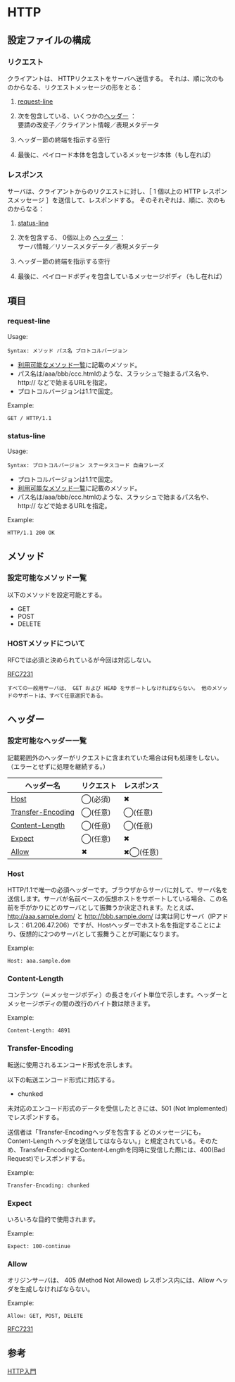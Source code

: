# HTTP

## 設定ファイルの構成

### リクエスト

クライアントは、 HTTPリクエストをサーバへ送信する。 それは、順に次のものからなる、リクエストメッセージの形をとる：

1. [request-line](#request-line)

1. 次を包含している、いくつかの[ヘッダー](#ヘッダー) ：\
要請の改変子／クライアント情報／表現メタデータ

1. ヘッダー節の終端を指示する空行

1. 最後に、ペイロード本体を包含しているメッセージ本体（もし在れば）

### レスポンス

サーバは、クライアントからのリクエストに対し、［ 1 個以上の HTTP レスポンスメッセージ ］を送信して、レスポンドする。 そのそれぞれは、順に、次のものからなる：

1. [status-line](#status-line)

1. 次を包含する、 0個以上の [ヘッダー](#ヘッダー) ：\
サーバ情報／リソースメタデータ／表現メタデータ

1. ヘッダー節の終端を指示する空行

1. 最後に、ペイロードボディを包含しているメッセージボディ（もし在れば）

## 項目

### request-line

Usage:

``` http
Syntax: メソッド パス名 プロトコルバージョン
```

- [利用可能なメソッド一覧](#設定可能なメソッド一覧)に記載のメソッド。
- パス名は/aaa/bbb/ccc.htmlのような、スラッシュで始まるパス名や、http:// などで始まるURLを指定。
- プロトコルバージョンは1.1で固定。

Example:

``` http
GET / HTTP/1.1
```

### status-line

Usage:

``` http
Syntax: プロトコルバージョン ステータスコード 自由フレーズ 
```

- プロトコルバージョンは1.1で固定。
- [利用可能なメソッド一覧](#設定可能なメソッド一覧)に記載のメソッド。
- パス名は/aaa/bbb/ccc.htmlのような、スラッシュで始まるパス名や、http:// などで始まるURLを指定。

Example:

``` http
HTTP/1.1 200 OK
```

## メソッド

### 設定可能なメソッド一覧

以下のメソッドを設定可能とする。

- GET
- POST
- DELETE

### HOSTメソッドについて

RFCでは必須と決められているが今回は対応しない。

[RFC7231](https://triple-underscore.github.io/RFC7231-ja.html#section-4)

```
すべての一般用サーバは、 GET および HEAD をサポートしなければならない。 他のメソッドのサポートは、すべて任意選択である。
```

## ヘッダー

### 設定可能なヘッダー一覧

記載範囲外のヘッダーがリクエストに含まれていた場合は何も処理をしない。（エラーとせずに処理を継続する。）
<!-- ◯(必須) | ◯(任意) | ✖︎ -->

ヘッダー名 | リクエスト | レスポンス
 -- | -- | --
[Host](#host)| ◯(必須) | ✖︎
[Transfer-Encoding](#Transfer-Encoding)| ◯(任意) | ◯(任意)
[Content-Length](#content-length) | ◯(任意) | ◯(任意)
[Expect](#Expect)| ◯(任意) | ✖︎
[Allow](#allow)| ✖︎ | ✖◯(任意)

### Host

HTTP/1.1で唯一の必須ヘッダーです。ブラウザからサーバに対して、サーバ名を送信します。サーバが名前ベースの仮想ホストをサポートしている場合、この名前を手がかりにどのサーバとして振舞うか決定されます。たとえば、<http://aaa.sample.dom/> と <http://bbb.sample.dom/> は実は同じサーバ（IPアドレス：61.206.47.206）ですが、Hostヘッダーでホスト名を指定することにより、仮想的に2つのサーバとして振舞うことが可能になります。

Example:

```http
Host: aaa.sample.dom
```

### Content-Length

コンテンツ（＝メッセージボディ）の長さをバイト単位で示します。ヘッダーとメッセージボディの間の改行のバイト数は除きます。

Example:

```http
Content-Length: 4891
```

### Transfer-Encoding

転送に使用されるエンコード形式を示します。

以下の転送エンコード形式に対応する。

- chunked

未対応のエンコード形式のデータを受信したときには、501 (Not Implemented) でレスポンドする。

送信者は「Transfer-Encodingヘッダを包含する どのメッセージにも， Content-Length ヘッダを送信してはならない。」と規定されている。そのため、Transfer-EncodingとContent-Lengthを同時に受信した際には、400(Bad Request)でレスポンドする。

Example:

```http
Transfer-Encoding: chunked
```

### Expect

いろいろな目的で使用されます。

Example:

```http
Expect: 100-continue
```

### Allow

オリジンサーバは、 405 (Method Not Allowed) レスポンス内には、Allow ヘッダを生成しなければならない。

Example:

```http
Allow: GET, POST, DELETE
```

[RFC7231](#https://triple-underscore.github.io/RFC7231-ja.html#header.allow)

## 参考

[HTTP入門](<https://www.tohoho-web.com/ex/http.htm>)
